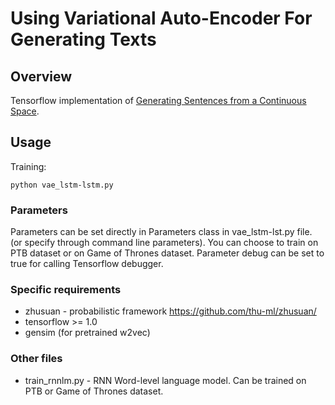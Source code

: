 # Using Variational Auto-Encoder For Generating Texts
## Overview

Tensorflow implementation of [Generating Sentences from a Continuous Space](https://arxiv.org/abs/1511.06349).

## Usage

Training:
```shell=
python vae_lstm-lstm.py
```
 ### Parameters
 Parameters can be set directly in Parameters class in vae_lstm-lst.py file.
 (or specify through command line parameters). You can choose to train on PTB dataset
  or on Game of Thrones dataset. Parameter debug can be set to true for calling Tensorflow
   debugger.

### Specific requirements
- zhusuan - probabilistic framework https://github.com/thu-ml/zhusuan/
- tensorflow >= 1.0
- gensim (for pretrained w2vec)

### Other files
- train_rnnlm.py - RNN Word-level language model. Can be trained on PTB or
 Game of Thrones dataset.

 
 
 
 
 
 
 
 
 
 
 
